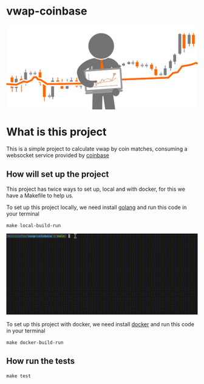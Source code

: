 # vwap-coinbase

![vwap image](./.github/images/vwap.jpeg)

# What is this project

This is a simple project to calculate vwap by coin matches, consuming a websocket service provided by [coinbase](https://coinbase.com)

## How will set up the project

This project has twice ways to set up, local and with docker, for this we have a Makefile to help us.

To set up this project locally, we need install [golang](https://go.dev/) and run this code in your terminal
```shell
make local-build-run
```
![local_gif](./.github/images/local.gif)

To set up this project with docker, we need install [docker](https://www.docker.com/) and run this code in your terminal
```shell
make docker-build-run
```

## How run the tests
````shell
make test
````
